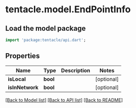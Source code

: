 # tentacle.model.EndPointInfo

## Load the model package
```dart
import 'package:tentacle/api.dart';
```

## Properties
Name | Type | Description | Notes
------------ | ------------- | ------------- | -------------
**isLocal** | **bool** |  | [optional] 
**isInNetwork** | **bool** |  | [optional] 

[[Back to Model list]](../README.md#documentation-for-models) [[Back to API list]](../README.md#documentation-for-api-endpoints) [[Back to README]](../README.md)


